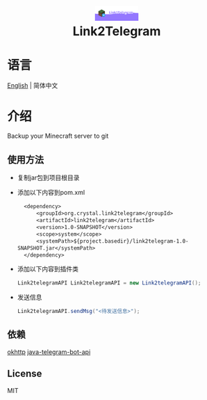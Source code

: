<h1 align="center">
    <img width="100px" src="https://raw.githubusercontent.com/Crystal-Moling/link2telegram/master/Banner.png"/><br>
	Link2Telegram
</h1>

# 语言
[English](https://raw.githubusercontent.com/Crystal-Moling/link2telegram/master/README.md) | 简体中文

# 介绍
Backup your Minecraft server to git

## 使用方法
* 复制jar包到项目根目录
* 添加以下内容到pom.xml

        <dependency>
            <groupId>org.crystal.link2telegram</groupId>
            <artifactId>link2telegram</artifactId>
            <version>1.0-SNAPSHOT</version>
            <scope>system</scope>
            <systemPath>${project.basedir}/link2telegram-1.0-SNAPSHOT.jar</systemPath>
        </dependency>
* 添加以下内容到插件类
  ```java
  Link2telegramAPI Link2telegramAPI = new Link2telegramAPI();
  ```
* 发送信息
  ```java
  Link2telegramAPI.sendMsg("<待发送信息>");
  ```
## 依赖

[okhttp](https://github.com/square/okhttp)
[java-telegram-bot-api](https://github.com/pengrad/java-telegram-bot-api)

## License
MIT